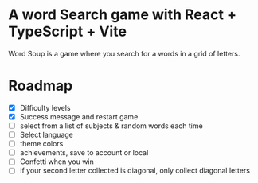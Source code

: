 # A word Search game with React + TypeScript + Vite

Word Soup is a game where you search for a words in a grid of letters.

# Roadmap
- [x] Difficulty levels
- [x] Success message and restart game
- [ ] select from a list of subjects & random words each time
- [ ] Select language
- [ ] theme colors
- [ ] achievements, save to account or local
- [ ] Confetti when you win
- [ ] if your second letter collected is diagonal, only collect diagonal letters
